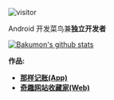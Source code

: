 ![visitor](https://visitor-badge.glitch.me/badge?page_id=bakumon.bakumon)

Android 开发菜鸟兼**独立开发者**

[![Bakumon's github stats](https://github-readme-stats.vercel.app/api?username=Bakumon)](https://github.com/Bakumon)

**作品:**
- [**那样记账(App)**](https://www.coolapk.com/apk/me.bakumon.moneykeeper)
- [**奇趣网站收藏家(Web)**](https://fuun.fun/)
